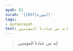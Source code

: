 ```yaml
---
ayah: 81
surah: '[[037|سورة]]'
tags:
- quran/ayah
text: إنه من عبادنا المؤمنين
---
```

> إنه من عبادنا المؤمنين
